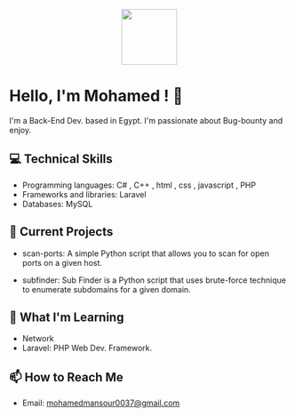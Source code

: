 <div id="header" align="center">
  <img src="https://media.giphy.com/media/M9gbBd9nbDrOTu1Mqx/giphy.gif" width="100"/>
</div>

# Hello, I'm Mohamed ! 👋

I'm a Back-End Dev. based in Egypt. I'm passionate about Bug-bounty and enjoy.



## 💻 Technical Skills

- Programming languages: C# , C++ , html , css , javascript , PHP
- Frameworks and libraries: Laravel
- Databases: MySQL 



## 🔭 Current Projects

- scan-ports: A simple Python script that allows you to scan for open ports on a given host.

- subfinder: Sub Finder is a Python script that uses brute-force technique to enumerate subdomains for a given domain.


## 🌱 What I'm Learning

- Network
- Laravel: PHP Web Dev. Framework.



## 📫 How to Reach Me

- Email: mohamedmansour0037@gmail.com

